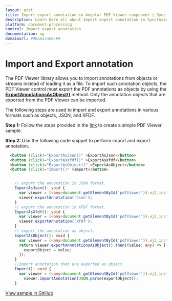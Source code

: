 ```yaml
---
layout: post
title: Import export annotation in Angular PDF Viewer component | Syncfusion
description: Learn here all about Import export annotation in Syncfusion Angular PDF Viewer component of Syncfusion Essential JS 2 and more.
platform: document-processing
control: Import export annotation
documentation: ug
domainurl: ##DomainURL##
---
```


# Import and Export annotation

The PDF Viewer library allows you to import annotations from objects or streams instead of loading it as a file. To import such annotation objects, the PDF Viewer control must export the PDF annotations as objects by using the [**ExportAnnotationsAsObject()**](https://ej2.syncfusion.com/angular/documentation/api/pdfviewer/#exportannotationsasobject) method. Only the annotation objects that are exported from the PDF Viewer can be imported.

The following steps are used to import and export annotations in various formats such as objects, JSON, and XFDF.

**Step 1:** Follow the steps provided in the [link](https://help.syncfusion.com/document-processing/pdf/pdf-viewer/angular/getting-started) to create a simple PDF Viewer sample.

**Step 2:** Use the following code snippet to perform import and export annotation.

```html
  <button (click)="ExportAsJson()" >ExportAsJson</button>
  <button (click)="ExportAsXfdf()" >ExportAsXfdf</button>
  <button (click)="ExportAsObject()" >ExportAsObject</button>
  <button (click)="Import()" >Import</button>
```

```ts

    // export the annotation in JSON format.
    ExportAsJson(): void {
      var viewer = (<any>document.getElementById('pdfViewer')).ej2_instances[0];
      viewer.exportAnnotation('Json');
    }
    // export the annotation in XFDF format.
    ExportAsXfdf(): void {
      var viewer = (<any>document.getElementById('pdfViewer')).ej2_instances[0];
      viewer.exportAnnotation('Xfdf');
    }
    // export the annotation as object.
    ExportAsObject(): void {
      var viewer = (<any>document.getElementById('pdfViewer')).ej2_instances[0];
      return viewer.exportAnnotationsAsObject().then((value: any) => {
        exportObject = value;
      });
    }
    //Import annotation that are exported as object.
    Import(): void {
      var viewer = (<any>document.getElementById('pdfViewer')).ej2_instances[0];
        viewer.importAnnotation(JSON.parse(exportObject));
    }

```

[View sample in GitHub](https://github.com/SyncfusionExamples/angular-pdf-viewer-examples/tree/master/How%20to)